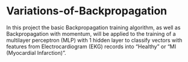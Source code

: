 # Variations-of-Backpropagation
In this project the basic Backpropagation training algorithm, as well as Backpropagation with momentum, will be applied to the training of a multilayer perceptron (MLP) with 1 hidden layer to classify vectors with features from Electrocardiogram (EKG) records into “Healthy” or “MI (Myocardial Infarction)”.
